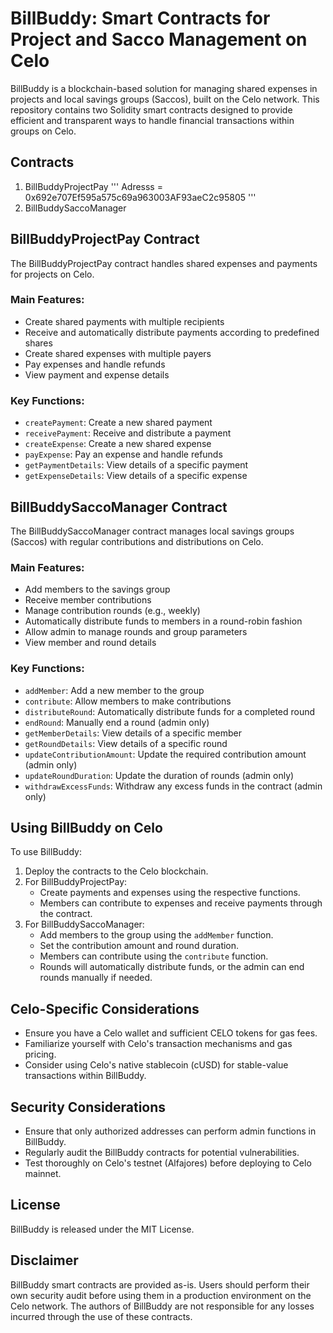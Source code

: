 # BillBuddy: Smart Contracts for Project and Sacco Management on Celo

BillBuddy is a blockchain-based solution for managing shared expenses in projects and local savings groups (Saccos), built on the Celo network. This repository contains two Solidity smart contracts designed to provide efficient and transparent ways to handle financial transactions within groups on Celo.

## Contracts

1. BillBuddyProjectPay 
'''
Adresss = 0x692e707Ef595a575c69a963003AF93aeC2c95805
'''
2. BillBuddySaccoManager

## BillBuddyProjectPay Contract

The BillBuddyProjectPay contract handles shared expenses and payments for projects on Celo.

### Main Features:

- Create shared payments with multiple recipients
- Receive and automatically distribute payments according to predefined shares
- Create shared expenses with multiple payers
- Pay expenses and handle refunds
- View payment and expense details

### Key Functions:

- `createPayment`: Create a new shared payment
- `receivePayment`: Receive and distribute a payment
- `createExpense`: Create a new shared expense
- `payExpense`: Pay an expense and handle refunds
- `getPaymentDetails`: View details of a specific payment
- `getExpenseDetails`: View details of a specific expense

## BillBuddySaccoManager Contract

The BillBuddySaccoManager contract manages local savings groups (Saccos) with regular contributions and distributions on Celo.

### Main Features:

- Add members to the savings group
- Receive member contributions
- Manage contribution rounds (e.g., weekly)
- Automatically distribute funds to members in a round-robin fashion
- Allow admin to manage rounds and group parameters
- View member and round details

### Key Functions:

- `addMember`: Add a new member to the group
- `contribute`: Allow members to make contributions
- `distributeRound`: Automatically distribute funds for a completed round
- `endRound`: Manually end a round (admin only)
- `getMemberDetails`: View details of a specific member
- `getRoundDetails`: View details of a specific round
- `updateContributionAmount`: Update the required contribution amount (admin only)
- `updateRoundDuration`: Update the duration of rounds (admin only)
- `withdrawExcessFunds`: Withdraw any excess funds in the contract (admin only)

## Using BillBuddy on Celo

To use BillBuddy:

1. Deploy the contracts to the Celo blockchain.
2. For BillBuddyProjectPay:
   - Create payments and expenses using the respective functions.
   - Members can contribute to expenses and receive payments through the contract.
3. For BillBuddySaccoManager:
   - Add members to the group using the `addMember` function.
   - Set the contribution amount and round duration.
   - Members can contribute using the `contribute` function.
   - Rounds will automatically distribute funds, or the admin can end rounds manually if needed.

## Celo-Specific Considerations

- Ensure you have a Celo wallet and sufficient CELO tokens for gas fees.
- Familiarize yourself with Celo's transaction mechanisms and gas pricing.
- Consider using Celo's native stablecoin (cUSD) for stable-value transactions within BillBuddy.

## Security Considerations

- Ensure that only authorized addresses can perform admin functions in BillBuddy.
- Regularly audit the BillBuddy contracts for potential vulnerabilities.
- Test thoroughly on Celo's testnet (Alfajores) before deploying to Celo mainnet.

## License

BillBuddy is released under the MIT License.

## Disclaimer

BillBuddy smart contracts are provided as-is. Users should perform their own security audit before using them in a production environment on the Celo network. The authors of BillBuddy are not responsible for any losses incurred through the use of these contracts.